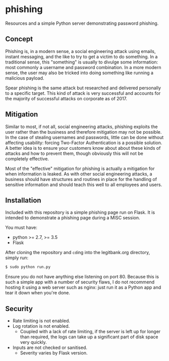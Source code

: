 phishing
========

Resources and a simple Python server demonstrating password phishing.

Concept
-------

Phishing is, in a modern sense, a social engineering attack using emails, instant messaging, and the like to try to get a victim to do something. In a traditional sense, this "something" is usually to divulge some information: most commonly a username and password combination. In a more modern sense, the user may also be tricked into doing something like running a malicious payload.

Spear phishing is the same attack but researched and delivered personally to a specific target. This kind of attack is very successful and accounts for the majority of successful attacks on corporate as of 2017.

Mitigation
----------

Similar to most, if not all, social engineering attacks, phishing exploits the user rather than the business and therefore mitigation may not be possible. In the case of stealing usernames and passwords, little can be done without affecting usability: forcing Two-Factor Authentication is a possible solution. A better idea is to ensure your customers know about about these kinds of attacks and how to prevent them, though obviously this will not be completely effective.

Most of the "effective" mitigation for phishing is actually a mitigation for when information is leaked. As with other social engineering attacks, a business should have structures and routines in place for the handling of sensitive information and should teach this well to all employees and users.

Installation
------------

Included with this repository is a simple phishing page run on Flask. It is intended to demonstrate a phishing page during a MISC session.

You must have:

-	python >= 2.7, >= 3.5
-	Flask

After cloning the repository and `cd`ing into the legitbank.org directory, simply run:

```bash
$ sudo python run.py
```

Ensure you do not have anything else listening on port 80. Because this is such a simple app with a number of security flaws, I do not recommend hosting it using a web server such as nginx: just run it as a Python app and tear it down when you're done.

Security
--------

-	Rate limiting is not enabled.
-	Log rotation is not enabled.
	-	Coupled with a lack of rate limiting, if the server is left up for longer than required, the logs can take up a significant part of disk space very quickly.
-	Inputs are not checked or sanitised.
	-	Severity varies by Flask version.
